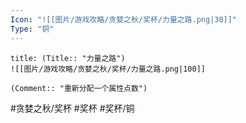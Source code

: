 ```yaml
---
Icon: "![[图片/游戏攻略/贪婪之秋/奖杯/力量之路.png|30]]"
Type: "铜"
---
```

```ad-common-bronze-trophy
title: (Title:: "力量之路")
![[图片/游戏攻略/贪婪之秋/奖杯/力量之路.png|100]]

(Comment:: "重新分配一个属性点数")
```

#贪婪之秋/奖杯 #奖杯 #奖杯/铜

